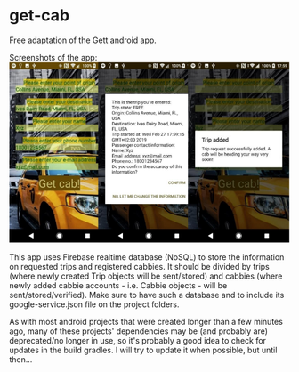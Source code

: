 # get-cab
Free adaptation of the Gett android app.

Screenshots of the app:
![](getCabScreenshots.png)

This app uses Firebase realtime database (NoSQL) to store the information on requested trips and registered cabbies. It should be divided by trips (where newly created Trip objects will be sent/stored) and cabbies (where newly added cabbie accounts - i.e. Cabbie objects - will be sent/stored/verified).
Make sure to have such a database and to include its google-service.json file on the project folders.

As with most android projects that were created longer than a few minutes ago, many of these projects' dependencies may be (and probably are) deprecated/no longer in use, so it's probably a good idea to check for updates in the build gradles. I will try to update it when possible, but until then...
